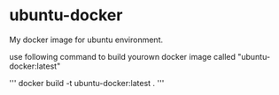 # ubuntu-docker
My docker image for ubuntu environment.

use following command to build yourown docker image called "ubuntu-docker:latest"

'''
docker build -t ubuntu-docker:latest .
'''
